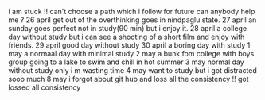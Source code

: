 i am stuck !! can't choose a path which i follow for future can anybody help me ?
26 april get out of the overthinking goes in nindpaglu state.
27 april an sunday goes perfect not in study(90 min) but i enjoy it. 
28 april a college day without study but i can see a shooting of a short film and enjoy with friends.
29 april good day without study 
30 april a boring day with study
1 may a normaal day with minimal study
2 may a bunk fom college with boys group going to a lake to swim and chill in hot summer
3 may normal day without study only i m wasting time
4 may want to study but i got distracted sooo much
8 may i forgot about git hub and loss all the consistency !!
got lossed all consistency
